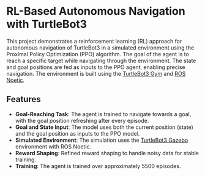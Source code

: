 # RL-Based Autonomous Navigation with TurtleBot3

This project demonstrates a reinforcement learning (RL) approach for autonomous navigation of TurtleBot3 in a simulated environment using the Proximal Policy Optimization (PPO) algorithm. The goal of the agent is to reach a specific target while navigating through the environment. The state and goal positions are fed as inputs to the PPO agent, enabling precise navigation. The environment is built using the [TurtleBot3 Gym](https://github.com/ROBOTIS-GIT/turtlebot3_gazebo) and [ROS Noetic](https://www.ros.org/).

## Features
- **Goal-Reaching Task**: The agent is trained to navigate towards a goal, with the goal position refreshing after every episode.
- **Goal and State Input**: The model uses both the current position (state) and the goal position as inputs to the PPO model.
- **Simulated Environment**: The simulation uses the [TurtleBot3 Gazebo]((https://github.com/ROBOTIS-GIT/turtlebot3)) environment with ROS Noetic.
- **Reward Shaping**: Refined reward shaping to handle noisy data for stable training.
- **Training**: The agent is trained over approximately 5500 episodes.
